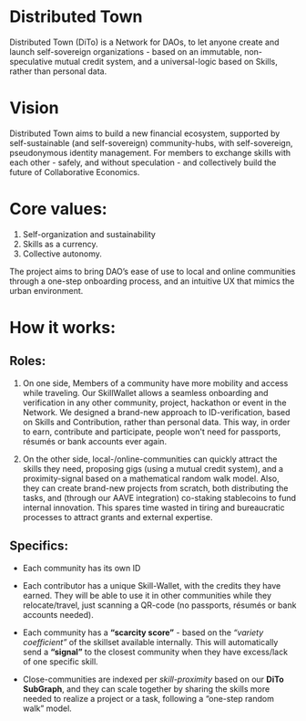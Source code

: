# Distributed Town
Distributed Town (DiTo) is a Network for DAOs, to let anyone create and launch self-sovereign organizations - based on an immutable, non-speculative mutual credit system, and a universal-logic based on Skills, rather than personal data.

# Vision 
Distributed Town aims to build a new financial ecosystem, supported by self-sustainable (and self-sovereign) community-hubs, with self-sovereign, pseudonymous identity management. For members to exchange skills with each other - safely, and without speculation - and collectively build the future of Collaborative Economics.

# Core values:
1. Self-organization and sustainability
2. Skills as a currency. 
3. Collective autonomy. 

The project aims to bring DAO’s ease of use to local and online communities through a one-step onboarding process, and an intuitive UX that mimics the urban environment.

# How it works:
## Roles:
1. On one side, Members of a community have more mobility and access while traveling. Our SkillWallet allows a seamless onboarding and verification in any other community, project, hackathon or event in the Network. We designed a brand-new approach to ID-verification, based on Skills and Contribution, rather than personal data. This way, in order to earn, contribute and participate, people won't need for passports, résumés or bank accounts ever again.

2. On the other side, local-/online-communities can quickly attract the skills they need, proposing gigs (using a mutual credit system), and a proximity-signal based on a mathematical random walk model. Also, they can create brand-new projects from scratch, both distributing the tasks, and (through our AAVE integration) co-staking stablecoins to fund internal innovation. This spares time wasted in tiring and bureaucratic processes to attract grants and external expertise.

## Specifics:
- Each community has its own ID
- Each contributor has a unique Skill-Wallet, with the credits they have earned. They will be able to use it in other communities while they relocate/travel, just scanning a QR-code (no passports, résumés or bank accounts needed).
- Each community has a __“scarcity score”__ - based on the *“variety coefficient”* of the skillset available internally. This will automatically send a __“signal”__ to the closest community when they have excess/lack of one specific skill. 

- Close-communities are indexed per *skill-proximity* based on our __DiTo SubGraph__, and they can scale together by sharing the skills more needed to realize a project or a task, following a “one-step random walk” model.
